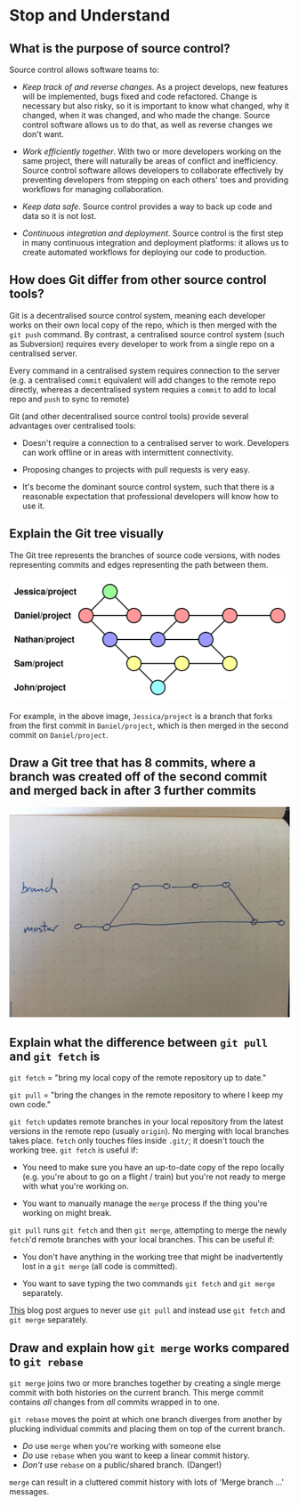 # Stop and Understand

## What is the purpose of source control?

Source control allows software teams to:

- _Keep track of and reverse changes_. As a project develops, new features will be implemented, bugs fixed and code refactored. Change is necessary but also risky, so it is important to know what changed, why it changed, when it was changed, and who made the change. Source control software allows us to do that, as well as reverse changes we don't want.

- _Work efficiently together_. With two or more developers working on the same project, there will naturally be areas of conflict and inefficiency. Source control software allows developers to collaborate effectively by preventing developers from stepping on each others' toes and providing workflows for managing collaboration.

- _Keep data safe_. Source control provides a way to back up code and data so it is not lost.

- _Continuous integration and deployment_. Source control is the first step in many continuous integration and deployment platforms: it allows us to create automated workflows for deploying our code to production.

## How does Git differ from other source control tools?

Git is a decentralised source control system, meaning each developer works on their own local copy of the repo, which is then merged with the `git push` command. By contrast, a centralised source control system (such as Subversion) requires every developer to work from a single repo on a centralised server.

Every command in a centralised system requires connection to the server (e.g. a centralised `commit` equivalent will add changes to the remote repo directly, whereas a decentralised system requies a `commit` to add to local repo and `push` to sync to remote)

Git (and other decentralised source control tools) provide several advantages over centralised tools:

- Doesn't require a connection to a centralised server to work. Developers can work offline or in areas with intermittent connectivity.

- Proposing changes to projects with pull requests is very easy.

- It's become the dominant source control system, such that there is a reasonable expectation that professional developers will know how to use it.

## Explain the Git tree visually

The Git tree represents the branches of source code versions, with nodes representing commits and edges representing the path between them.

![Git tree](git-tree.svg)

For example, in the above image, `Jessica/project` is a branch that forks from the first commit in `Daniel/project`, which is then merged in the second commit on `Daniel/project`.

## Draw a Git tree that has 8 commits, where a branch was created off of the second commit and merged back in after 3 further commits

![Zack's git tree](zacks-git-tree.jpg)

## Explain what the difference between `git pull` and `git fetch` is

`git fetch` = "bring my local copy of the remote repository up to date."

`git pull` = "bring the changes in the remote repository to where I keep my own code."

`git fetch` updates remote branches in your local repository from the latest versions in the remote repo (usualy `origin`). No merging with local branches takes place. `fetch` only touches files inside `.git/`; it doesn't touch the working tree. `git fetch` is useful if:

- You need to make sure you have an up-to-date copy of the repo locally (e.g. you're about to go on a flight / train) but you're not ready to merge with what you're working on.

- You want to manually manage the `merge` process if the thing you're working on might break.

`git pull` runs `git fetch` and then `git merge`, attempting to merge the newly `fetch`'d remote branches with your local branches. This can be useful if:

- You don't have anything in the working tree that might be inadvertently lost in a `git merge` (all code is committed).

- You want to save typing the two commands `git fetch` and `git merge` separately.

[This](https://longair.net/blog/2009/04/16/git-fetch-and-merge/) blog post argues to never use `git pull` and instead use `git fetch` and `git merge` separately.

## Draw and explain how `git merge` works compared to `git rebase`

`git merge` joins two or more branches together by creating a single merge commit with both histories on the current branch. This merge commit contains _all_ changes from _all_ commits wrapped in to one.

`git rebase` moves the point at which one branch diverges from another by plucking individual commits and placing them on top of the current branch.

- _Do_ use `merge` when you're working with someone else
- _Do_ use `rebase` when you want to keep a linear commit history.
- _Don't_ use `rebase` on a public/shared branch. (Danger!)

`merge` can result in a cluttered commit history with lots of 'Merge branch ...' messages.
